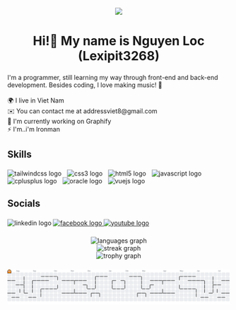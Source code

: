 <br clear="both">

<div align="center">
  <img height="300" src="https://media1.giphy.com/media/v1.Y2lkPTc5MGI3NjExaXQzZWtna2Y5N2pzaDg3cTA2YW84ZGp4YWhlNjg4ZWYxc2w2OWRvbCZlcD12MV9pbnRlcm5hbF9naWZfYnlfaWQmY3Q9Zw/13GIgrGdslD9oQ/giphy.gif"  />
</div>

###

<h1 align="center">Hi!👋 My name is Nguyen Loc (Lexipit3268)</h1>

###

<p align="left">I'm a programmer, still learning my way through front-end and back-end development. Besides coding, I love making music! 🎵<br><br>    🌍  I live in Viet Nam<br>    ✉️  You can contact me at addressviet8@gmail.com<br>    🚀  I'm currently working on Graphify<br>    ⚡  I'm..i'm Ironman</p>

###

<h2 align="left">Skills</h2>

###

<div align="left">
  <img src="https://img.shields.io/badge/Tailwind CSS-06B6D4?logo=tailwindcss&logoColor=black&style=for-the-badge" height="32" alt="tailwindcss logo"  />
  <img width="5" />
  <img src="https://img.shields.io/badge/CSS3-1572B6?logo=css3&logoColor=white&style=for-the-badge" height="32" alt="css3 logo"  />
  <img width="5" />
  <img src="https://img.shields.io/badge/HTML5-E34F26?logo=html5&logoColor=white&style=for-the-badge" height="32" alt="html5 logo"  />
  <img width="5" />
  <img src="https://img.shields.io/badge/JavaScript-F7DF1E?logo=javascript&logoColor=black&style=for-the-badge" height="32" alt="javascript logo"  />
  <img width="5" />
  <img src="https://img.shields.io/badge/C++-00599C?logo=cplusplus&logoColor=white&style=for-the-badge" height="32" alt="cplusplus logo"  />
  <img width="5" />
  <img src="https://img.shields.io/badge/Oracle-F80000?logo=oracle&logoColor=white&style=for-the-badge" height="32" alt="oracle logo"  />
  <img width="5" />
  <img src="https://img.shields.io/badge/Vue.js-4FC08D?logo=vuedotjs&logoColor=black&style=for-the-badge" height="32" alt="vuejs logo"  />
</div>

###

<h2 align="left">Socials</h2>

###

<div align="left">
  <img src="https://img.shields.io/static/v1?message=LinkedIn&logo=linkedin&label=&color=0077B5&logoColor=white&labelColor=&style=for-the-badge" height="25" alt="linkedin logo"  />
  <a href="https://www.facebook.com/LEXIPIT3268/" target="_blank">
    <img src="https://img.shields.io/static/v1?message=Nguyen%20Loc&logo=facebook&label=&color=1877F2&logoColor=white&labelColor=&style=for-the-badge" height="25" alt="facebook logo"  />
  </a>
  <a href="https://www.youtube.com/@lexipit3268" target="_blank">
    <img src="https://img.shields.io/static/v1?message=@Lexipit3268&logo=youtube&label=&color=FF0000&logoColor=white&labelColor=&style=for-the-badge" height="25" alt="youtube logo"  />
  </a>
</div>

###

<div align="center">
  <img src="https://github-readme-stats.vercel.app/api/top-langs?username=lexipit3268&locale=en&hide_title=false&layout=compact&card_width=320&langs_count=5&theme=nightowl&hide_border=false&order=2" height="150" alt="languages graph" /> <br>
  <img src="https://streak-stats.demolab.com?user=lexipit3268&locale=en&mode=daily&theme=nightowl&hide_border=false&border_radius=5&order=3" height="150" alt="streak graph" /> <br>
  <img src="https://github-profile-trophy.vercel.app?username=lexipit3268&theme=dracula&column=-1&row=1&margin-w=8&margin-h=8&no-bg=false&no-frame=false&order=4" height="150" alt="trophy graph"  />
</div>

###

<picture>
  <source media="(prefers-color-scheme: dark)" srcset="https://raw.githubusercontent.com/lexipit3268/lexipit3268/output/pacman-contribution-graph-dark.svg">
  <source media="(prefers-color-scheme: light)" srcset="https://raw.githubusercontent.com/lexipit3268/lexipit3268/output/pacman-contribution-graph.svg">
  <img alt="pacman contribution graph" src="https://raw.githubusercontent.com/lexipit3268/lexipit3268/output/pacman-contribution-graph.svg">
</picture>

###

